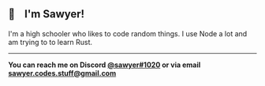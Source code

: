 ## 👋ㅤI'm Sawyer!
I'm a high schooler who likes to code random things. I use Node a lot and am trying to to learn Rust.

-----------------
**You can reach me on Discord <a href="#">@sawyer#1020</a> or via email <a href="#">sawyer.codes.stuff@gmail.com</a>**
